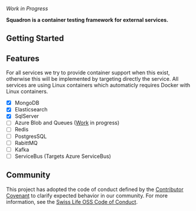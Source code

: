 *Work in Progress*

**Squadron is a container testing framework for external services.**

## Getting Started

## Features

For all services we try to provide container support when this exist, otherwise this will be implemented by targeting directly the service. All services are using Linux containers which automaticly requires Docker with Linux containers.

- [x] MongoDB
- [x] Elasticsearch
- [x] SqlServer
- [ ] Azure Blob and Queues ([Work](https://github.com/SwissLife-OSS/squadron/pull/13) in progress)
- [ ] Redis
- [ ] PostgresSQL
- [ ] RabittMQ
- [ ] Kafka
- [ ] ServiceBus (Targets Azure ServiceBus)

## Community

This project has adopted the code of conduct defined by the [Contributor Covenant](https://contributor-covenant.org/)
to clarify expected behavior in our community. For more information, see the [Swiss Life OSS Code of Conduct](https://swisslife-oss.github.io/coc).
